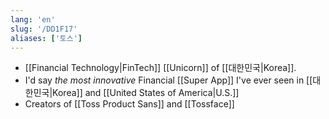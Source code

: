 ```yaml
---
lang: 'en'
slug: '/DD1F17'
aliases: ['토스']
---
```


- [[Financial Technology|FinTech]] [[Unicorn]] of [[대한민국|Korea]].
- I'd say _the most innovative_ Financial [[Super App]] I've ever seen in [[대한민국|Korea]] and [[United States of America|U.S.]]
- Creators of [[Toss Product Sans]] and [[Tossface]]
